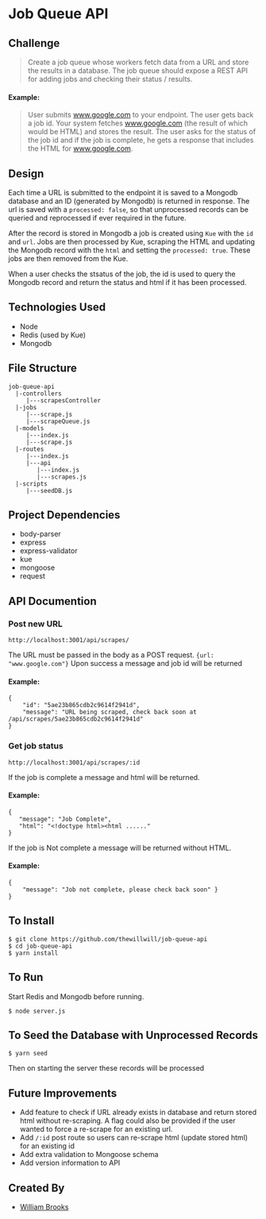 Job Queue API
==========


## Challenge 
>Create a job queue whose workers fetch data from a URL and store the results in a database. The job queue should expose a REST API for adding jobs and checking their status / results.

#### Example:
>User submits www.google.com to your endpoint. The user gets back a job id. Your system fetches www.google.com (the result of which would be HTML) and stores the result. The user asks for the status of the job id and if the job is complete, he gets a response that includes the HTML for www.google.com.

## Design
Each time a URL is submitted to the endpoint it is saved to a Mongodb database and an ID (generated by Mongodb) is returned in response. The url is saved with a `processed: false`, so that unprocessed records can be queried and reprocessed if ever required in the future.

After the record is stored in Mongodb a job is created using `Kue` with the `id` and `url`. Jobs are then processed by Kue, scraping the HTML and updating the Mongodb record with the `html` and setting the `processed: true`. These jobs are then removed from the Kue.

When a user checks the stsatus of the job, the id is used to query the Mongodb record and return the status and html if it has been processed.

## Technologies Used
- Node
- Redis (used by Kue)
- Mongodb

## File Structure

```
job-queue-api
  |-controllers
	 |---scrapesController      
  |-jobs           
     |---scrape.js 
     |---scrapeQueue.js 
  |-models              
     |---index.js
     |---scrape.js
  |-routes
  	 |---index.js              
     |---api
        |---index.js
        |---scrapes.js
  |-scripts
  	 |---seedDB.js
```

## Project Dependencies
- body-parser
- express
- express-validator
- kue
- mongoose
- request

## API Documention
### Post new URL
```
http://localhost:3001/api/scrapes/
```
The URL must be passed in the body as a POST request.
`{url: "www.google.com"}`
Upon success a message and job id will be returned

#### Example:
```
{
    "id": "5ae23b865cdb2c9614f2941d",
    "message": "URL being scraped, check back soon at /api/scrapes/5ae23b865cdb2c9614f2941d"
}
```

### Get job status
```
http://localhost:3001/api/scrapes/:id
```
If the job is complete a message and html will be returned.

#### Example:
```
{
   "message": "Job Complete",
   "html": "<!doctype html><html ......"
}
```

If the job is Not complete a message will be returned without HTML.

#### Example:
```
{
	"message": "Job not complete, please check back soon" }
}
```

## To Install
```
$ git clone https://github.com/thewillwill/job-queue-api
$ cd job-queue-api
$ yarn install
```

## To Run
Start Redis and Mongodb before running.
```
$ node server.js
```

## To Seed the Database with Unprocessed Records
```
$ yarn seed
```
Then on starting the server these records will be processed

## Future Improvements
- Add feature to check if URL already exists in database and return stored html without re-scraping. A flag could also be provided if the user wanted to force a re-scrape for an existing url.
- Add `/:id` post route so users can re-scrape html (update stored html) for an existing id
- Add extra validation to Mongoose schema
- Add version information to API

## Created By
* [William Brooks](https://github.com/thewillwill)